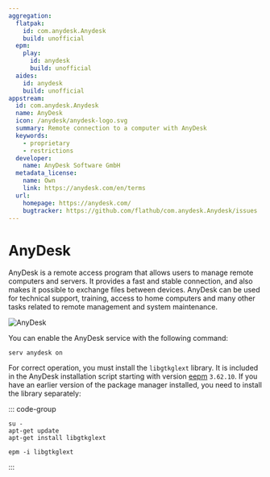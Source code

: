 ```yaml
---
aggregation:
  flatpak:
    id: com.anydesk.Anydesk
    build: unofficial
  epm:
    play:
      id: anydesk
      build: unofficial
  aides:
    id: anydesk
    build: unofficial
appstream:
  id: com.anydesk.Anydesk
  name: AnyDesk
  icon: /anydesk/anydesk-logo.svg
  summary: Remote connection to a computer with AnyDesk
  keywords:
    - proprietary
    - restrictions
  developer:
    name: AnyDesk Software GmbH
  metadata_license:
    name: Own
    link: https://anydesk.com/en/terms
  url:
    homepage: https://anydesk.com/
    bugtracker: https://github.com/flathub/com.anydesk.Anydesk/issues
---
```


# AnyDesk

AnyDesk is a remote access program that allows users to manage remote computers and servers. It provides a fast and stable connection, and also makes it possible to exchange files between devices. AnyDesk can be used for technical support, training, access to home computers and many other tasks related to remote management and system maintenance.

![AnyDesk](/anydesk/anydesk-1.png)

<!--@include: @en/apps/.parts/install/content-flatpak.md-->
<!--@include: @en/apps/.parts/install/content-aides.md-->
<!--@include: @en/apps/.parts/install/content-epm-play.md-->

You can enable the AnyDesk service with the following command:

```shell
serv anydesk on
```

For correct operation, you must install the `libgtkglext` library. It is included in the AnyDesk installation script starting with version [eepm](/en/package-manager/epm/) `3.62.10`. If you have an earlier version of the package manager installed, you need to install the library separately:

::: code-group

```shell[apt-get]
su -
apt-get update
apt-get install libgtkglext
```

```shell[epm]
epm -i libgtkglext
```

:::
